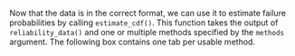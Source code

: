 Now that the data is in the correct format, we can use it to estimate failure probabilities by calling `estimate_cdf()`. This function takes the output of `reliability_data()` and one or multiple methods specified by the `methods` argument. The following box contains one tab per usable method.
